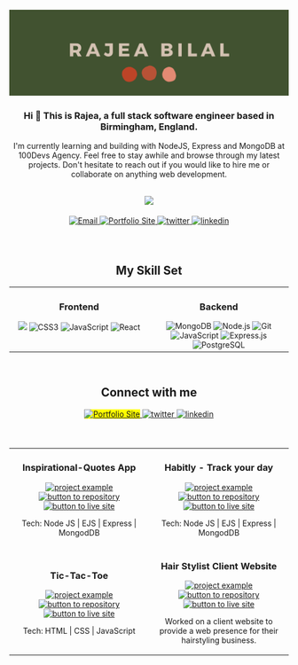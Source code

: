 
[![MasterHead](https://github.com/rajea-bilal/rajea-bilal/blob/main/Class%20of%202021%20BS%20Business%20Administration.png)](http://rajea-bilal.netlify.app)
<!-- <h1 align="center">👋 This is Rajea - full stack software engineer</h1> -->
<h3 align="center">Hi 👋 This is Rajea, a full stack software engineer based in Birmingham, England.</h3>

<p align="center">I'm currently learning and building with NodeJS, Express and MongoDB at 100Devs Agency. Feel free to stay awhile and browse through my latest projects. Don't hesitate to reach out if you would like to hire me or collaborate on anything web development.</p>


<br>

<!-- Custom streak -->

<div align="center">
  <img src="http://github-readme-streak-stats.herokuapp.com?user=rajea-bilal&date_format=M%20j%5B%2C%20Y%5D&background=415230&fire=B85236&ring=B85236&currStreakLabel=D4C2B2&dates=D4C2B2&sideNums=D4C2B2&sideLabels=D4C2B2&stroke=D4C2B2&currStreakNum=D4C2B2">
</div>


<br>

<!-- Buttons Top -->

<div align="center"> 
<a href="mailto:rajea.bilal@gmail.com">
<img src="https://img.shields.io/badge/-Email Me-aa593e?style=for-the-badge&?logoWidth=50" alt="Email" style="margin-bottom: 5px;" />
</a>
<a href="https://rajea-bilal.netlify.app/">
<img src="https://img.shields.io/badge/-Portfolio-aa593e?style=for-the-badge&?logoWidth=50" alt="Portfolio Site" style="margin-bottom: 5px;" />
</a>
<a href="https://twitter.com/rajeabilal">
<img src="https://img.shields.io/badge/-Twitter-aa593e?style=for-the-badge&?logoWidth=50" alt="twitter" style="margin-bottom: 5px;" />
</a>
<a href="https://www.linkedin.com/in/rajea-bilal-7a3612230/">
<img src="https://img.shields.io/badge/-Linkedin-aa593e?style=for-the-badge&?logoWidth=50" alt="linkedin" style="margin-bottom: 5px;" />
</a>  
</div>

<br>
<br>
  
<div align="center">
  
<h2>My Skill Set</h2>

<table><tr><td valign="top" width="40%">

  <h3 align="center">Frontend</h3>

<div align="center">  
<img src="https://img.shields.io/badge/html5-%23E34F26.svg?style=for-the-badge&logo=html5&logoColor=white" height="30" />  
<img src="https://img.shields.io/badge/css3-%231572B6.svg?style=for-the-badge&logo=css3&logoColor=white" alt="CSS3" height="30" />  
<img src="https://img.shields.io/badge/javascript-%23323330.svg?style=for-the-badge&logo=javascript&logoColor=%23F7DF1E)" alt="JavaScript" height="30" />  
<img src="https://img.shields.io/badge/react-%2320232a.svg?style=for-the-badge&logo=react&logoColor=%2361DAFB)" alt="React" height="30" />   
</div>

</td><td valign="top" width="40%">

  <h3 align="center">Backend</h3>

<div align="center">  
<img src="https://img.shields.io/badge/MongoDB-%234ea94b.svg?style=for-the-badge&logo=mongodb&logoColor=white)" alt="MongoDB" height="30" />  
<img src="https://img.shields.io/badge/node.js-6DA55F?style=for-the-badge&logo=node.js&logoColor=white)" alt="Node.js" height="30" />  
<img src="https://img.shields.io/badge/git-%23F05033.svg?style=for-the-badge&logo=git&logoColor=white)" alt="Git" height="30" />  
<img src="https://img.shields.io/badge/javascript-%23323330.svg?style=for-the-badge&logo=javascript&logoColor=%23F7DF1E)" alt="JavaScript" height="30" />  
<img src="https://img.shields.io/badge/express.js-%23404d59.svg?style=for-the-badge&logo=express&logoColor=%2361DAFB)" alt="Express.js" height="30" />
<img src="https://img.shields.io/badge/postgres-%23316192.svg?style=for-the-badge&logo=postgresql&logoColor=white" alt="PostgreSQL" height="30" />  
</div>

</td></tr></table>


</div>




<!-- <p><img align="left" src="https://github-readme-stats.vercel.app/api/top-langs?username=rajea-bilal&show_icons=true&locale=en&layout=compact" alt="rajea-bilal" /></p> -->
<!-- 
<p>&nbsp;<img align="center" src="https://github-readme-stats.vercel.app/api?username=rajea-bilal&show_icons=true&locale=en" alt="rajea-bilal" /></p> -->

<br>

<div align="center">

## Connect with me

<a href="https://rajea-bilal.netlify.app/">
<img src="https://img.shields.io/badge/-Portfolio-aa593e?style=for-the-badge&?logoWidth=50" alt="Portfolio Site" style="background:yellow;" />
</a>
<a href="https://twitter.com/rajeabilal">
<img src="https://img.shields.io/badge/-Twitter-aa593e?style=for-the-badge&?logoWidth=50" alt="twitter" style="margin-bottom: 5px;" />
</a>
<a href="https://www.linkedin.com/in/rajea-bilal-7a3612230/">
<img src="https://img.shields.io/badge/-Linkedin-aa593e?style=for-the-badge&?logoWidth=50" alt="linkedin" style="margin-bottom: 5px;" />
</a>  

</div>

<br>
<br>

<!-- PROJECTS -->


<div align="center">
  <table>
      <tr>
        <td width="50%">
          <h3 align="center">Inspirational-Quotes App</h3>
          <p align="center">
            <a href="https://github.com/rajea-bilal/inspirational-quote-CRUD" target="_blank" rel="noreferrer"> <img src="https://media.giphy.com/media/uarFQ4KBArIyugn7xd/giphy.gif" alt="project example"/> </a>
            <span> <a href="https://github.com/rajea-bilal/inspirational-quote-CRUD" target="_blank" rel="noreferrer""><img src="https://img.shields.io/badge/-Repo-aa593e?style=for-the-badge&?logoWidth=40" alt="button to repository" height ="25px"></a> <a href="http://inspirational-quote-crud.herokuapp.com" target="_blank" rel="noreferrer"><img src="https://img.shields.io/badge/-Live_site-aa593e?style=for-the-badge&?logoWidth=40" alt="button to live site" height="25px"></a> </span>
            <p align="center">
              Tech: Node JS | EJS | Express | MongodDB
            </p>
          </p>
        </td>
        <td width="50%">
          <h3 align="center">Habitly - Track your day</h3>
          <p align="center">
            <a href="[https://media.giphy.com/media/7C0yceS4OgEe7x3ju3/giphy.gif](https://github.com/rajea-bilal/todo-mvc)" target="_blank" rel="noreferrer"> <img src="https://media.giphy.com/media/7C0yceS4OgEe7x3ju3/giphy.gif" alt="project example"/> </a>
            <span> <a href="https://github.com/rajea-bilal/todo-mvc" target="_blank" rel="noreferrer""><img src="https://img.shields.io/badge/-Repo-aa593e?style=for-the-badge&?logoWidth=40" alt="button to repository" height ="25px"></a> <a href="https://nasa-images-daily.netlify.app/" target="_blank" rel="noreferrer"><img src="https://img.shields.io/badge/-Live_site-aa593e?style=for-the-badge&?logoWidth=40" alt="button to live site" height="25px"></a> </span>
            <p align="center">
            Tech: Node JS | EJS | Express | MongodDB
            </p>
          </p>
        </td>
      </tr>
      <tr>
        <td width="50%">
          <h3 align="center">Tic-Tac-Toe</h3>
          <p align="center">
            <a href="https://github.com/rajea-bilal/tic-tac-toe" target="_blank" rel="noreferrer"> <img src="https://media.giphy.com/media/tTJBvWo2I89A2ZN1qv/giphy.gif" alt="project example"/> </a>
            <span> <a href="https://github.com/rajea-bilal/tic-tac-toe" target="_blank" rel="noreferrer""><img src="https://img.shields.io/badge/-Repo-aa593e?style=for-the-badge&?logoWidth=40" alt="button to repository" height ="25px"></a> <a href="http://ticcy-tac-toe.netlify.app" target="_blank" rel="noreferrer"><img src="https://img.shields.io/badge/-Live_site-aa593e?style=for-the-badge&?logoWidth=40" alt="button to live site" height="25px"></a></span>
            <p align="center">
              Tech: HTML | CSS | JavaScript
            </p>
          </p>
        </td>
        <td width="50%">
          <h3 align="center">Hair Stylist Client Website</h3>
          <p align="center">
            <a href="https://github.com/rajea-bilal/george-barbers" target="_blank" rel="noreferrer"> <img src="https://media.giphy.com/media/LpV9LfuspToXQnVhfh/giphy.gif?raw=true" alt="project example"/> </a>
            <span> <a href="https://github.com/rajea-bilal/george-barbers" target="_blank" rel="noreferrer""><img src="https://img.shields.io/badge/-Repo-aa593e?style=for-the-badge&?logoWidth=40" alt="button to repository" height ="25px"></a> <a href="https://george-barbers.netlify.app/" target="_blank" rel="noreferrer"><img src="https://img.shields.io/badge/-Live_site-aa593e?style=for-the-badge&?logoWidth=40" alt="button to live site" height="25px"></a> </span>
            <p align="center">
              Worked on a client website to provide a web presence for their hairstyling business. 
            </p>
          </p>
        </td>
      </tr>
  </table>
</div>
